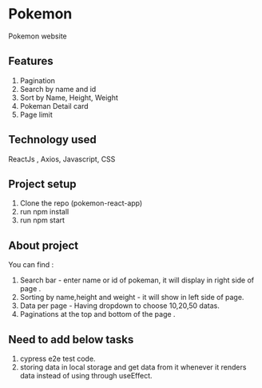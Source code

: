 # Pokemon

Pokemon website

## Features

1. Pagination
2. Search by name and id
3. Sort by Name, Height, Weight
4. Pokeman Detail card
5. Page limit

## Technology used 
ReactJs , Axios, Javascript, CSS

## Project setup
1. Clone the repo (pokemon-react-app)
2. run npm install
3. run npm start

## About project
You can find :
1. Search bar - enter name or id of pokeman, it will display in right side of page .
2. Sorting by name,height and weight - it will show in left side of page.
3. Data per page - Having dropdown to choose 10,20,50 datas.
4. Paginations at the top and bottom of the page .

## Need to add below tasks
1. cypress e2e test code.
2. storing data in local storage and get data from it whenever it renders data instead of using through useEffect.

